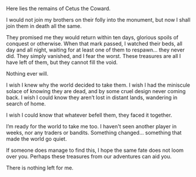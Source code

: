 Here lies the remains of Cetus the Coward.

I would not join my brothers on their folly into the monument, but now I shall join them in death all the same.


They promised me they would return within ten days, glorious spoils of conquest or otherwise. When that mark passed, I watched their beds, all day and all night, waiting for at least one of them to respawn… they never did. They simply vanished, and I fear the worst. These treasures are all I have left of them, but they cannot fill the void.

Nothing ever will.


I wish I knew why the world decided to take them. I wish I had the miniscule solace of knowing they are dead, and by some cruel design never coming back. I wish I could know they aren’t lost in distant lands, wandering in search of home.


I wish I could know that whatever befell them, they faced it together.


I’m ready for the world to take me too. I haven't seen another player in weeks, nor any traders or bandits. Something changed… something that made the world go quiet.

If someone does manage to find this, I hope the same fate does not loom over you. Perhaps these treasures from our adventures can aid you.

There is nothing left for me.
